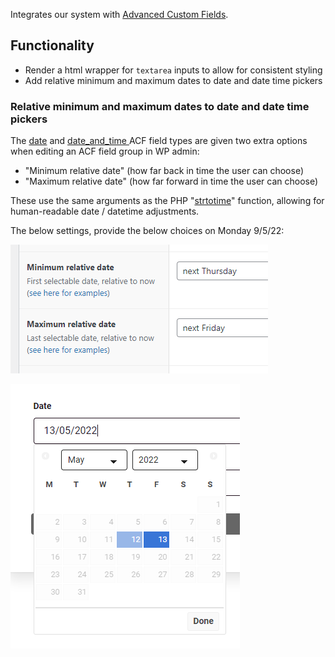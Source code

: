 Integrates our system with [Advanced Custom Fields](https://www.advancedcustomfields.com/).

## Functionality
- Render a html wrapper for `textarea` inputs to allow for consistent styling
- Add relative minimum and maximum dates to date and date time pickers

### Relative minimum and maximum dates to date and date time pickers
The [date](https://www.advancedcustomfields.com/resources/date-picker/) and [date_and_time ](https://www.advancedcustomfields.com/resources/date-time-picker/) ACF field types are given two extra options when editing an ACF field group in WP admin:
- "Minimum relative date" (how far back in time the user can choose)
- "Maximum relative date" (how far forward in time the user can choose)

These use the same arguments as the PHP "[strtotime](https://www.php.net/manual/en/function.strtotime.php)" function, allowing for human-readable date / datetime adjustments.

The below settings, provide the below choices on Monday 9/5/22:

![image](uploads/21bc59562998c76ae30b448f087185e6/image.png)

![image](uploads/56aa387089613096e1b29ad68beb55e4/image.png)
